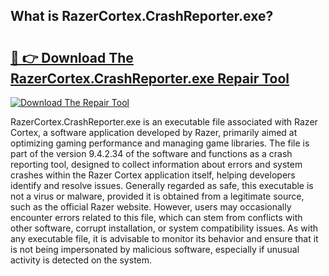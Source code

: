 ## What is RazerCortex.CrashReporter.exe? 

# <h2><a href="https://exedetect.com/download.php?RazerCortex.CrashReporter.exe">🔗 👉 Download The RazerCortex.CrashReporter.exe Repair Tool</a></h2>

[![Download The Repair Tool](https://exedetect.com/download-button.jpg)](https://exedetect.com/download.php?RazerCortex.CrashReporter.exe)

RazerCortex.CrashReporter.exe is an executable file associated with Razer Cortex, a software application developed by Razer, primarily aimed at optimizing gaming performance and managing game libraries. The file is part of the version 9.4.2.34 of the software and functions as a crash reporting tool, designed to collect information about errors and system crashes within the Razer Cortex application itself, helping developers identify and resolve issues. Generally regarded as safe, this executable is not a virus or malware, provided it is obtained from a legitimate source, such as the official Razer website. However, users may occasionally encounter errors related to this file, which can stem from conflicts with other software, corrupt installation, or system compatibility issues. As with any executable file, it is advisable to monitor its behavior and ensure that it is not being impersonated by malicious software, especially if unusual activity is detected on the system.